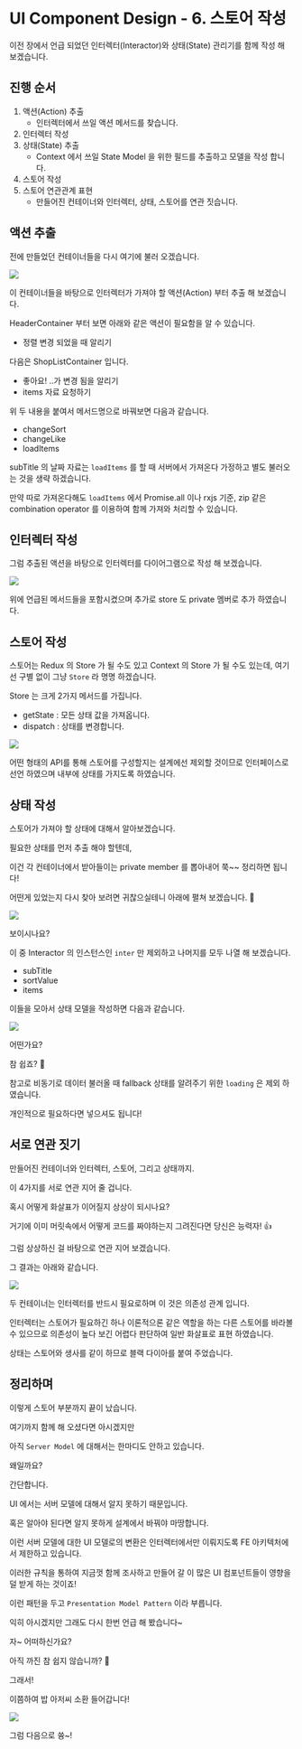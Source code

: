 # UI Component Design - 6. 스토어 작성

이전 장에서 언급 되었던 인터렉터(Interactor)와 상태(State) 관리기를 함께 작성 해 보겠습니다.

## 진행 순서

1. 액션(Action) 추출
   - 인터렉터에서 쓰일 액션 메서드를 찾습니다.
2. 인터렉터 작성
3. 상태(State) 추출
   - Context 에서 쓰일 State Model 을 위한 필드를 추출하고 모델을 작성 합니다.
4. 스토어 작성
5. 스토어 연관관계 표현
   - 만들어진 컨테이너와 인터렉터, 상태, 스토어를 연관 짓습니다.

## 액션 추출

전에 만들었던 컨테이너들을 다시 여기에 불러 오겠습니다.

![](images/ui-design-006/ui-design-006-Container001.png)

이 컨테이너들을 바탕으로 인터렉터가 가져야 할 액션(Action) 부터 추출 해 보겠습니다.

HeaderContainer 부터 보면 아래와 같은 액션이 필요함을 알 수 있습니다.

- 정렬 변경 되었을 때 알리기

다음은 ShopListContainer 입니다.

- 좋아요! ..가 변경 됨을 알리기
- items 자료 요청하기

위 두 내용을 붙여서 메서드명으로 바꿔보면 다음과 같습니다.

- changeSort
- changeLike
- loadItems

subTitle 의 날짜 자료는 `loadItems` 를 할 때 서버에서 가져온다 가정하고 별도 불러오는 것을 생략 하겠습니다.

만약 따로 가져온다해도 `loadItems` 에서 Promise.all 이나 rxjs 기준, zip 같은 combination operator 를 이용하여 함께 가져와 처리할 수 있습니다.

## 인터렉터 작성

그럼 추출된 액션을 바탕으로 인터렉터를 다이어그램으로 작성 해 보겠습니다.

![](images/ui-design-006/ui-design-006-Interactor001.png)

위에 언급된 메서드들을 포함시켰으며 추가로 store 도 private 멤버로 추가 하였습니다.

## 스토어 작성

스토어는 Redux 의 Store 가 될 수도 있고 Context 의 Store 가 될 수도 있는데, 여기선 구별 없이 그냥 `Store` 라 명명 하겠습니다.

Store 는 크게 2가지 메서드를 가집니다.

- getState : 모든 상태 값을 가져옵니다.
- dispatch : 상태를 변경합니다.

![](images/ui-design-006/ui-design-006-Store001.png)

어떤 형태의 API를 통해 스토어를 구성할지는 설계에선 제외할 것이므로 인터페이스로 선언 하였으며 내부에 상태를 가지도록 하였습니다.

## 상태 작성

스토어가 가져야 할 상태에 대해서 알아보겠습니다.

필요한 상태를 먼저 추출 해야 할텐데,

이건 각 컨테이너에서 받아들이는 private member 를 뽑아내어 쭉~~ 정리하면 됩니다!

어떤게 있었는지 다시 찾아 보려면 귀찮으실테니 아래에 펼쳐 보겠습니다. 🙂

![](images/ui-design-006/ui-design-006-Container001.png)

보이시나요?

이 중 Interactor 의 인스턴스인 `inter` 만 제외하고 나머지를 모두 나열 해 보겠습니다.

- subTitle
- sortValue
- items

이들을 모아서 상태 모델을 작성하면 다음과 같습니다.

![](images/ui-design-006/ui-design-006-State001.png)

어떤가요?

참 쉽죠? 🙂

참고로 비동기로 데이터 불러올 때 fallback 상태를 알려주기 위한 `loading` 은 제외 하였습니다.

개인적으로 필요하다면 넣으셔도 됩니다!

## 서로 연관 짓기

만들어진 컨테이너와 인터렉터, 스토어, 그리고 상태까지.

이 4가지를 서로 연관 지어 줄 겁니다.

혹시 어떻게 화살표가 이어질지 상상이 되시나요?

거기에 이미 머릿속에서 어떻게 코드를 짜야하는지 그려진다면 당신은 능력자! 👍

그럼 상상하신 걸 바탕으로 연관 지어 보겠습니다.

그 결과는 아래와 같습니다.

![](images/ui-design-006/ui-design-006-Asso001.png)

두 컨테이너는 인터렉터를 반드시 필요로하며 이 것은 의존성 관계 입니다.

인터렉터는 스토어가 필요하긴 하나 이론적으론 같은 역할을 하는 다른 스토어를 바라볼 수 있으므로 의존성이 높다 보긴 어렵다 판단하여 일반 화살표로 표현 하였습니다.

상태는 스토어와 생사를 같이 하므로 블랙 다이아를 붙여 주었습니다.

## 정리하며

이렇게 스토어 부분까지 끝이 났습니다.

여기까지 함께 해 오셨다면 아시겠지만

아직 `Server Model` 에 대해서는 한마디도 안하고 있습니다.

왜일까요?

간단합니다.

UI 에서는 서버 모델에 대해서 알지 못하기 때문입니다.

혹은 알아야 된다면 알지 못하게 설계에서 바꿔야 마땅합니다.

이런 서버 모델에 대한 UI 모델로의 변환은 인터렉터에서만 이뤄지도록 FE 아키텍처에서 제한하고 있습니다.

이러한 규칙을 통하여 지금껏 함께 조사하고 만들어 갈 이 많은 UI 컴포넌트들이 영향을 덜 받게 하는 것이죠!

이런 패턴을 두고 `Presentation Model Pattern` 이라 부릅니다.

익히 아시겠지만 그래도 다시 한번 언급 해 봤습니다~

자~ 어떠하신가요?

아직 까진 참 쉽지 않습니까? 🙂

그래서!

이쯤하여 밥 아저씨 소환 들어갑니다!

![](https://lh3.googleusercontent.com/proxy/j2jjOW4zxonabck8SOt_Q0nsw8BGvogq4EegwjCRzGUO-LOz5ho6FWLeoptsPBhBfrXPgWJ2PvwhqbPAe-eKea1DIVtjh0aRgMeN1fjsXZvRPdU2xwqlj3Hk6wJcUd25b_DjVnbRBoN0T2zFIGVGVbhewRy6fqxuzopYTm9hj5_uir-7lrbrChRn83eSMjnqh1Bv9D7rE-K4wmCJSxslxjnaRZkGK14Cl6rjEiXrK7UbE6yyOI2eXo2qBwXtr07J3z73TBjhqEkubb_t7Okgrg_7W6KFnLb5XqYibY68xaehQchnRNVfX2hFrugmYrxMjw)

그럼 다음으로 쓩~!
